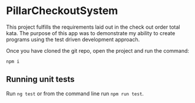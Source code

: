 # PillarCheckoutSystem

This project fulfills the requirements laid out in the check out order total kata.
The purpose of this app was to demonstrate my ability to create programs using the test driven development approach. 

Once you have cloned the git repo, open the project and run the command:

`npm i`

## Running unit tests

Run `ng test` or from the command line run `npm run test`.

